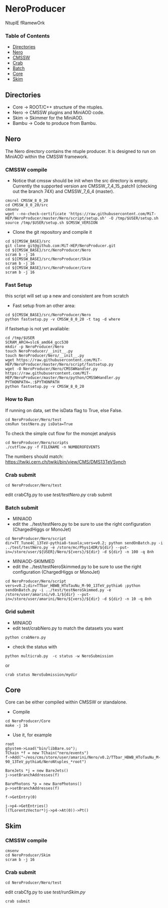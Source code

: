 # NeroProducer
NtuplE fRamewOrk

### Table of Contents
- [Directories](#user-content-directories)
- [Nero](#user-content-nero)
- [CMSSW](#user-content-cmssw)
- [Crab](#user-content-crab-submit)
- [Batch](#user-content-batch-submit)
- [Core](#user-content-core)
- [Skim](#user-content-skim)

## Directories
* Core -> ROOT/C++ structure of the ntuples.
* Nero -> CMSSW plugins and MiniAOD code.
* Skim -> Skimmer for the MiniAOD. 
* Bambu -> Code to produce from Bambu. 

## Nero
The Nero directory contains the ntuple producer. 
It is designed to run on MiniAOD within the CMSSW framework.


### CMSSW compile
* Notice that cmssw should be init when the src directory is empty.
Currently the supported version are CMSSW\_7\_4\_15\_patch1 (checking out the branch 74X) and CMSSW\_7\_6\_4 (master).
```
cmsrel CMSSW_8_0_20
cd CMSSW_8_0_20/src
cmsenv
wget --no-check-certificate 'https://raw.githubusercontent.com/MiT-HEP/NeroProducer/master/Nero/script/setup.sh' -O /tmp/$USER/setup.sh
source /tmp/$USER/setup.sh $CMSSW_VERSION
```
* Clone the git repository and compile it
```
cd ${CMSSW_BASE}/src
git clone git@github.com:MiT-HEP/NeroProducer.git
cd ${CMSSW_BASE}/src/NeroProducer/Nero
scram b -j 16
cd ${CMSSW_BASE}/src/NeroProducer/Skim
scram b -j 16
cd ${CMSSW_BASE}/src/NeroProducer/Core
scram b -j 16
```

### Fast Setup
this script will set up a new and consistent are from scratch
* Fast setup from an other area:
```
cd ${CMSSW_BASE}/src/NeroProducer/Nero
python fastsetup.py -v CMSSW_8_0_20 -t tag -d where
```
if fastsetup is not yet avaliable:
```
cd /tmp/$USER
SCRAM_ARCH=slc6_amd64_gcc530
mkdir -p NeroProducer/Nero
touch NeroProducer/__init__.py
touch NeroProducer/Nero/__init__.py
wget https://raw.githubusercontent.com/MiT-HEP/NeroProducer/master/Nero/script/fastsetup.py
wget -O NeroProducer/Nero/CMSSWHandler.py https://raw.githubusercontent.com/MiT-HEP/NeroProducer/master/Nero/python/CMSSWHandler.py
PYTHONPATH=.:$PYTHONPATH
python fastsetup.py -v CMSSW_8_0_20
```

### How to Run
If running on data, set the isData flag to True, else False.
```
cd NeroProducer/Nero/test
cmsRun testNero.py isData=True
```

To check the simple cut flow for the monojet analysis
```
cd NeroProducer/Nero/scripts
./cutflow.py -f FILENAME -n NUMBEROFEVENTS
```
The numbers should match: https://twiki.cern.ch/twiki/bin/view/CMS/DMS13TeVSynch

### Crab submit
```
cd NeroProducer/Nero/test
```
edit crabCfg.py to use _test/testNero.py_
crab submit

### Batch submit
* MINIAOD
* edit the ../test/testNero.py to be sure to use the right configuration (ChargedHiggs or MonoJet) 
```
cd NeroProducer/Nero/script
dir=TT_Tune4C_13TeV-pythia8-tauola;vers=v0.2; python sendOnBatch.py -i ../test/testNero.py -e /store/mc/Phys14DR/${dir} --put-in=/store/user/${USER}/Nero/${vers}/${dir} -d ${dir} -n 100 -q 8nh
```
* MINIAOD-SKIMMED
* edit the ../test/testNeroSkimmed.py to be sure to use the right configuration (ChargedHiggs or MonoJet) 
```
cd NeroProducer/Nero/script
vers=v0.2;dir=TTbar_HBWB_HToTauNu_M-90_13TeV_pythia6 ;python sendOnBatch.py -i ../test/testNeroSkimmed.py -e /store/user/amarini/v0.1/${dir} --put-in=/store/user/amarini/Nero/${vers}/${dir} -d ${dir} -n 10 -q 8nh
```

### Grid submit
* MINIAOD
* edit test/crabNero.py to match the datasets you want
```
python crabNero.py
```
* check the status with
```
python multicrab.py  -c status -w NeroSubmission
```
or 
```
crab status NeroSubmission/mydir
```

## Core
Core can be either compiled within CMSSW or standalone.
* Compile
```
cd NeroProducer/Core
make -j 16
```
* Use it, for example
```
root
gSystem->Load("bin/libBare.so");
TChain *f = new TChain("nero/events")
f->Add("~/eos/cms/store/user/amarini/Nero/v0.2/TTbar_HBWB_HToTauNu_M-90_13TeV_pythia6/NeroNtuples_*root")

BareJets *j = new BareJets()
j->setBranchAddresses(f)

BarePhotons *p = new BarePhotons()
p->setBranchAddresses(f)

f->GetEntry(0)

j->p4->GetEntries()
((TLorentzVector*)j->p4->At(0))->Pt()
```

## Skim

### CMSSW compile
```
cmsenv
cd NeroProducer/Skim
scram b -j 16
```

### Crab submit
```
cd NeroProducer/Nero/test
```
edit crabCfg.py to use _test/runSkim.py_
```
crab submit
```



